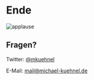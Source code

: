 # Ende

![applause](applause.gif "applause")

## Fragen?
Twitter: [@mkuehnel](http://twitter.com@mkuehnel)

E-Mail: [mail@michael-kuehnel.de](mailto:mail@michael-kuehnel.de)
